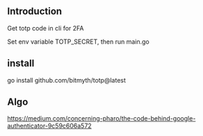 ## Introduction

Get totp code in cli for 2FA

Set env variable TOTP_SECRET, then run main.go

## install

go install github.com/bitmyth/totp@latest

## Algo

https://medium.com/concerning-pharo/the-code-behind-google-authenticator-9c59c606a572
